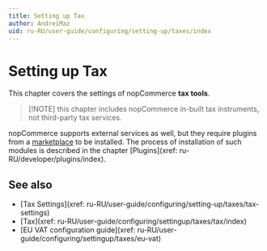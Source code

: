 ```yaml
---
title: Setting up Tax
author: AndreiMaz
uid: ru-RU/user-guide/configuring/setting-up/taxes/index
---
```


# Setting up Tax

This chapter covers the settings of nopCommerce **tax tools**.

> [!NOTE] this chapter includes nopCommerce in-built tax instruments, not third-party tax services.

nopCommerce supports external services as well, but they require plugins from a [marketplace](http://www.nopcommerce.com/marketplace.aspx) to be installed. The process of installation of such modules is described in the chapter [Plugins](xref: ru-RU/developer/plugins/index).

## See also

* [Tax Settings](xref: ru-RU/user-guide/configuring/setting-up/taxes/tax-settings)
* [Tax](xref: ru-RU/user-guide/configuring/settingup/taxes/tax/index)
* [EU VAT configuration guide](xref: ru-RU/user-guide/configuring/settingup/taxes/eu-vat)

